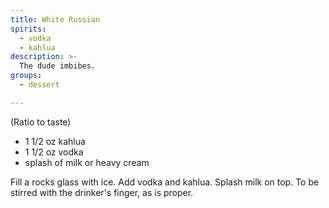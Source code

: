 ```yaml
---
title: White Russian
spirits:
  - vodka
  - kahlua
description: >-
  The dude imbibes.
groups:
  - dessert

---
```


(Ratio to taste)

- 1 1/2 oz kahlua
- 1 1/2 oz vodka
- splash of milk or heavy cream

Fill a rocks glass with ice.  Add vodka and kahlua.  Splash milk on top.  To be stirred with the drinker's finger, as is proper.